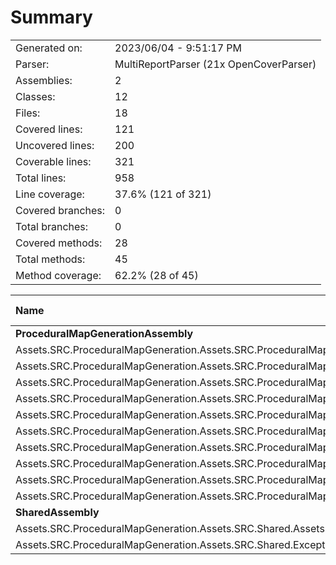 ﻿# Summary
|||
|:---|:---|
| Generated on: | 2023/06/04 - 9:51:17 PM |
| Parser: | MultiReportParser (21x OpenCoverParser) |
| Assemblies: | 2 |
| Classes: | 12 |
| Files: | 18 |
| Covered lines: | 121 |
| Uncovered lines: | 200 |
| Coverable lines: | 321 |
| Total lines: | 958 |
| Line coverage: | 37.6% (121 of 321) |
| Covered branches: | 0 |
| Total branches: | 0 |
| Covered methods: | 28 |
| Total methods: | 45 |
| Method coverage: | 62.2% (28 of 45) |

|**Name**|**Covered**|**Uncovered**|**Coverable**|**Total**|**Line coverage**|**Covered**|**Total**|**Branch coverage**|**Covered**|**Total**|**Method coverage**|
|:---|---:|---:|---:|---:|---:|---:|---:|---:|---:|---:|---:|
|**ProceduralMapGenerationAssembly**|**118**|**200**|**318**|**936**|**37.1%**|**0**|**0**|****|**26**|**43**|**60.4%**|
|Assets.SRC.ProceduralMapGeneration.Assets.SRC.ProceduralMapGeneration.Assets.SRC.ProceduralMapGeneration.PathFinding.NewPathFinding|12|109|121|349|9.9%|0|0||2|12|16.6%|
|Assets.SRC.ProceduralMapGeneration.Assets.SRC.ProceduralMapGeneration.Assets.SRC.ProceduralMapGeneration.PathFinding.PathMapBuilder|0|28|28|55|0%|0|0||0|2|0%|
|Assets.SRC.ProceduralMapGeneration.Assets.SRC.ProceduralMapGeneration.Noise.PerlinNoiseGenerator|13|0|13|29|100%|0|0||1|1|100%|
|Assets.SRC.ProceduralMapGeneration.Assets.SRC.ProceduralMapGeneration.ScriptableObjects.DirectionalTilesScriptableObject|3|0|3|146|100%|0|0||1|1|100%|
|Assets.SRC.ProceduralMapGeneration.Assets.SRC.ProceduralMapGeneration.Structs.DirectionIDStruct|6|0|6|12|100%|0|0||12|12|100%|
|Assets.SRC.ProceduralMapGeneration.Assets.SRC.ProceduralMapGeneration.Structs.MapBuilderStruct|3|0|3|12|100%|0|0||6|6|100%|
|Assets.SRC.ProceduralMapGeneration.Assets.SRC.ProceduralMapGeneration.Utilities.ChunkHandler|72|0|72|149|100%|0|0||3|3|100%|
|Assets.SRC.ProceduralMapGeneration.Assets.SRC.ProceduralMapGeneration.Utilities.GenericUtilities|9|0|9|36|100%|0|0||1|1|100%|
|Assets.SRC.ProceduralMapGeneration.Assets.SRC.ProceduralMapGeneration.Utilities.GridCreate|0|51|51|113|0%|0|0||0|4|0%|
|Assets.SRC.ProceduralMapGeneration.Assets.SRC.ProceduralMapGeneration.Utilities.PopulateTilePositions|0|12|12|35|0%|0|0||0|1|0%|
|**SharedAssembly**|**3**|**0**|**3**|**22**|**100%**|**0**|**0**|****|**2**|**2**|**100%**|
|Assets.SRC.ProceduralMapGeneration.Assets.SRC.Shared.Assets.SRC.Shared.Utilities.VectorMath|1|0|1|9|100%|0|0||1|1|100%|
|Assets.SRC.ProceduralMapGeneration.Assets.SRC.Shared.Exceptions.CustomExceptions|2|0|2|13|100%|0|0||1|1|100%|
